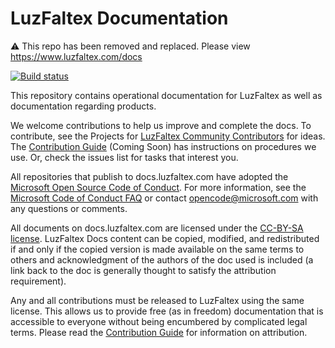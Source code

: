 # LuzFaltex Documentation

⚠ This repo has been removed and replaced. Please view https://www.luzfaltex.com/docs

[![Build status](https://luzfaltex.visualstudio.com/LuzFaltexDocs/_apis/build/status/LuzFaltex%20Docs-CI)](https://luzfaltex.visualstudio.com/LuzFaltexDocs/_build/latest?definitionId=1)

This repository contains operational documentation for LuzFaltex as well as documentation regarding products.

We welcome contributions to help us improve and complete the docs. To contribute, see the Projects for [LuzFaltex Community Contributors](https://github.com/LuzFaltex/docs/projects/1) for ideas. The [Contribution Guide](./docs/contribute/index.md) (Coming Soon) has instructions on procedures we use. Or, check the issues list for tasks that interest you.

All repositories that publish to docs.luzfaltex.com have adopted the [Microsoft Open Source Code of Conduct](https://opensource.microsoft.com/codeofconduct/). For more information, see the [Microsoft Code of Conduct FAQ](https://opensource.microsoft.com/codeofconduct/faq/) or contact [opencode@microsoft.com](mailto:opencode@microsoft.com) with any questions or comments.

All documents on docs.luzfaltex.com are licensed under the [CC-BY-SA license](license.md). LuzFaltex Docs content can be copied, modified, and redistributed if and only if the copied version is made available on the same terms to others and acknowledgment of the authors of the doc used is included (a link back to the doc is generally thought to satisfy the attribution requirement).

Any and all contributions must be released to LuzFaltex using the same license. This allows us to provide free (as in freedom) documentation that is accessible to everyone without being encumbered by complicated legal terms. Please read the [Contribution Guide](./docs/contribute/index.md) for information on attribution.
